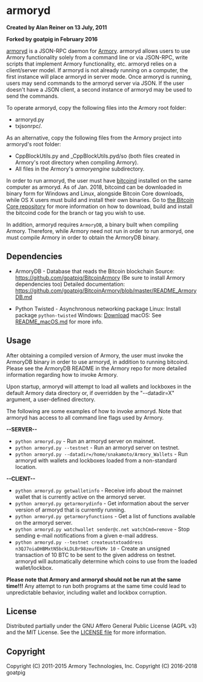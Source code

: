 # armoryd

**Created by Alan Reiner on 13 July, 2011**

**Forked by goatpig in February 2016**

[armoryd](https://github.com/goatpig/armoryd) is a JSON-RPC daemon for [Armory](https://github.com/goatpig/BitcoinArmory). armoryd allows users to use Armory functionality solely from a command line or via JSON-RPC, write scripts that implement Armory functionality, etc. armoryd relies on a client/server model. If armoryd is not already running on a computer, the first instance will place armoryd in server mode. Once armoryd is running, users may send commands to the armoryd server via JSON. If the user doesn't have a JSON client, a second instance of armoryd may be used to send the commands.

To operate armoryd, copy the following files into the Armory root folder:

- armoryd.py
- txjsonrpc/*.*

As an alternative, copy the following files from the Armory project into armoryd's root folder:

- CppBlockUtils.py and \_CppBlockUtils.pyd/so (both files created in Armory's root directory when compiling Armory).
- All files in the Armory's *armoryengine* subdirectory.

In order to run armoryd, the user must have [bitcoind](https://en.bitcoin.it/wiki/Bitcoind) installed on the same computer as armoryd. As of Jan. 2018, bitcoind can be downloaded in binary form for Windows and Linux, alongside Bitcoin Core downloads, while OS X users must build and install their own binaries. Go to [the Bitcoin Core repository](https://github.com/bitcoin/bitcoin) for more information on how to download, build and install the bitcoind code for the branch or tag you wish to use.

In addition, armoryd requires `ArmoryDB`, a binary built when compiling Armory. Therefore, while Armory need not run in order to run armoryd, one must compile Armory in order to obtain the ArmoryDB binary.

## Dependencies

* ArmoryDB - Database that reads the Bitcoin blockchain
 Source: https://github.com/goatpig/BitcoinArmory  (Be sure to install Armory dependencies too)
 Detailed documentation: https://github.com/goatpig/BitcoinArmory/blob/master/README_ArmoryDB.md

* Python Twisted - Asynchronous networking package
 Linux:   Install package `python-twisted`
 Windows: [Download](https://twistedmatrix.com/trac/wiki/Downloads)
 macOS:   See [README_macOS.md](README_macOS.md) for more info.
 
## Usage

After obtaining a compiled version of Armory, the user must invoke the ArmoryDB binary in order to use armoryd, in addition to running bitcoind. Please see the ArmoryDB README in the Armory repo for more detailed information regarding how to invoke Armory.

Upon startup, armoryd will attempt to load all wallets and lockboxes in the default Armory data directory or, if overridden by the "--datadir=X" argument, a user-defined directory.

The following are some examples of how to invoke armoryd. Note that armoryd has access to all command line flags used by Armory.

**--SERVER--**
* `python armoryd.py` - Run an armoryd server on mainnet.
* `python armoryd.py --testnet` - Run an armoryd server on testnet.
* `python armoryd.py --datadir=/home/snakamoto/Armory_Wallets` - Run armoryd with wallets and lockboxes loaded from a non-standard location.

**--CLIENT--**
* `python armoryd.py getwalletinfo` - Receive info about the mainnet wallet that is currently active on the armoryd server.
* `python armoryd.py getarmorydinfo` - Get information about the server version of armoryd that is currently running.
* `python armoryd.py getarmoryfunctions` - Get a list of functions available on the armoryd server.
* `python armoryd.py watchwallet sender@c.net watchCmd=remove` - Stop sending e-mail notifications from a given e-mail address.
* `python armoryd.py --testnet createustxtoaddress n3QJ7oiaDHBMxtN5bckLDLBr98zeufEkMv 10` - Create an unsigned transaction of 10 BTC to be sent to the given address on testnet. armoryd will automatically determine which coins to use from the loaded wallet/lockbox.

**Please note that Armory and armoryd should not be run at the same time!!!** Any attempt to run both programs at the same time could lead to unpredictable behavior, including wallet and lockbox corruption.

## License

Distributed partially under the GNU Affero General Public License (AGPL v3) and the MIT License. See the [LICENSE file](LICENSE) for more information.

## Copyright

Copyright (C) 2011-2015 Armory Technologies, Inc.
Copyright (C) 2016-2018 goatpig
